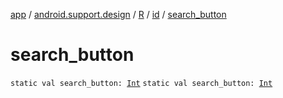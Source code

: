 [app](../../../index.md) / [android.support.design](../../index.md) / [R](../index.md) / [id](index.md) / [search_button](./search_button.md)

# search_button

`static val search_button: `[`Int`](https://kotlinlang.org/api/latest/jvm/stdlib/kotlin/-int/index.html)
`static val search_button: `[`Int`](https://kotlinlang.org/api/latest/jvm/stdlib/kotlin/-int/index.html)